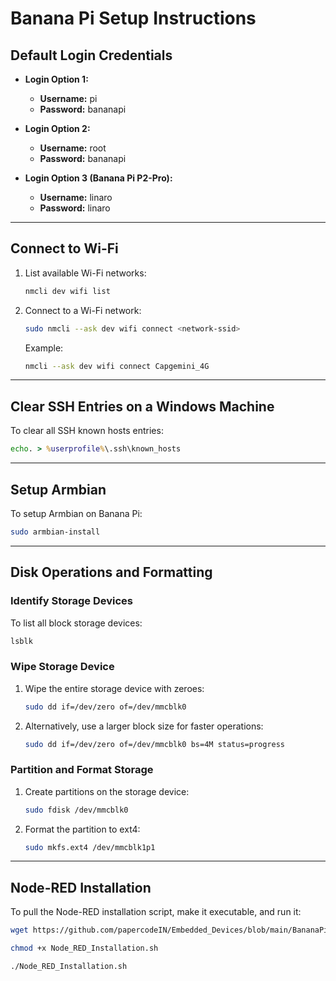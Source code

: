 # Banana Pi Setup Instructions

## **Default Login Credentials**
- **Login Option 1:**  
  - **Username:** pi  
  - **Password:** bananapi  

- **Login Option 2:**  
  - **Username:** root  
  - **Password:** bananapi  

- **Login Option 3 (Banana Pi P2-Pro):**  
  - **Username:** linaro  
  - **Password:** linaro  

---

## **Connect to Wi-Fi**
1. List available Wi-Fi networks:
   ```bash
   nmcli dev wifi list
   ```
2. Connect to a Wi-Fi network:
   ```bash
   sudo nmcli --ask dev wifi connect <network-ssid>
   ```
   Example:
   ```bash
   nmcli --ask dev wifi connect Capgemini_4G
   ```

---

## **Clear SSH Entries on a Windows Machine**
To clear all SSH known hosts entries:
```cmd
echo. > %userprofile%\.ssh\known_hosts
```

---

## **Setup Armbian**
To setup Armbian on Banana Pi:
```bash
sudo armbian-install
```

---

## **Disk Operations and Formatting**

### **Identify Storage Devices**
To list all block storage devices:
```bash
lsblk
```

### **Wipe Storage Device**
1. Wipe the entire storage device with zeroes:
   ```bash
   sudo dd if=/dev/zero of=/dev/mmcblk0
   ```
2. Alternatively, use a larger block size for faster operations:
   ```bash
   sudo dd if=/dev/zero of=/dev/mmcblk0 bs=4M status=progress
   ```

### **Partition and Format Storage**
1. Create partitions on the storage device:
   ```bash
   sudo fdisk /dev/mmcblk0
   ```
2. Format the partition to ext4:
   ```bash
   sudo mkfs.ext4 /dev/mmcblk1p1
   ```

---

## **Node-RED Installation**
To pull the Node-RED installation script, make it executable, and run it:
  
  ```bash 
  wget https://github.com/papercodeIN/Embedded_Devices/blob/main/BananaPi/Node_RED_Installation.sh
  ```
  
  ```bash
  chmod +x Node_RED_Installation.sh
  ```
  
  ```bash
  ./Node_RED_Installation.sh
  ```
